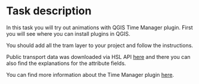 # Task description
In this task you will try out animations with QGIS Time Manager plugin. First you will see where you can install plugins in QGIS.

You should add all the tram layer to your project and follow the instructions.   

Public transport data was downloaded via HSL API [here](https://digitransit.fi/en/developers/apis/4-realtime-api/vehicle-positions/) and there you can also find the explanations for the attribute fields.

You can find more information about the Time Manager plugin [here](https://www.qgistutorials.com/en/docs/performing_spatial_queries.html).
